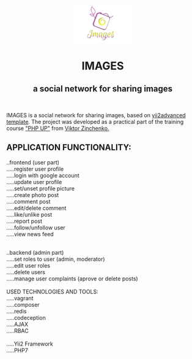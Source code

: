 <p align="center">
        <img src="https://github.com/surayborys/images_new/blob/master/frontend/web/images/logo.png" height="100px">
    <h1 align="center">IMAGES</h1>
    <h2 align="center">a social network for sharing images</h2>
    <br>
</p>

IMAGES is a social network for sharing images, based on <a href="https://github.com/yiisoft/yii2-app-advanced">yii2advanced template</a>. 
The project was developed as a practical part of the training course <a href="https://php-up.com/">"PHP UP"</a> from <a href="https://zinchenko.us/">Viktor Zinchenko.</a>

APPLICATION FUNCTIONALITY:
--------------------------

..frontend (user part)</br>
.....register user profile</br>
.....login with google account</br>
.....update user profile</br>
.....set/unset profile picture </br>
.....create photo post</br>
.....comment post</br>
.....edit/delete comment </br>
.....like/unlike post</br>
.....report post</br>
.....follow/unfollow user</br>
.....view news feed</br></br>

..backend (admin part)</br>
.....set roles to user (admin, moderator)</br>
.....edit user roles</br>
.....delete users</br>
.....manage user complaints (aprove or delete posts)
</br></br>
USED TECHNOLOGIES AND TOOLS:</br>
.....vagrant</br>
.....composer</br>
.....redis</br>
.....codeception</br>
.....AJAX</br>
.....RBAC</br>
</br>
.....Yii2 Framework</br>
.....PHP7</br>



